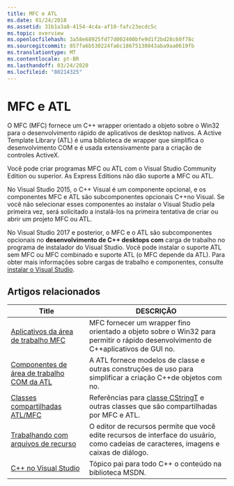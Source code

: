 ```yaml
---
title: MFC e ATL
ms.date: 01/24/2018
ms.assetid: 31b1a3a8-4154-4c4a-af10-fafc23ecdc5c
ms.topic: overview
ms.openlocfilehash: 3a58e68925fd77d002400bfe9d1f2bd28c60f78c
ms.sourcegitcommit: 857fa6b530224fa6c18675138043aba9aa0619fb
ms.translationtype: MT
ms.contentlocale: pt-BR
ms.lasthandoff: 03/24/2020
ms.locfileid: "80214325"
---
```

# <a name="mfc-and-atl"></a>MFC e ATL

O MFC (MFC) fornece um C++ wrapper orientado a objeto sobre o Win32 para o desenvolvimento rápido de aplicativos de desktop nativos. A Active Template Library (ATL) é uma biblioteca de wrapper que simplifica o desenvolvimento COM e é usada extensivamente para a criação de controles ActiveX.

Você pode criar programas MFC ou ATL com o Visual Studio Community Edition ou superior. As Express Editions não dão suporte a MFC ou ATL.

No Visual Studio 2015, o C++ Visual é um componente opcional, e os componentes MFC e ATL são subcomponentes opcionais C++no Visual. Se você não selecionar esses componentes ao instalar o Visual Studio pela primeira vez, será solicitado a instalá-los na primeira tentativa de criar ou abrir um projeto MFC ou ATL.

No Visual Studio 2017 e posterior, o MFC e o ATL são subcomponentes opcionais no **desenvolvimento de C++ desktops com** carga de trabalho no programa de instalador do Visual Studio. Você pode instalar o suporte ATL sem MFC ou MFC combinado e suporte ATL (o MFC depende da ATL). Para obter mais informações sobre cargas de trabalho e componentes, consulte [instalar o Visual Studio](/visualstudio/install/install-visual-studio).

## <a name="related-articles"></a>Artigos relacionados

|Title|DESCRIÇÃO|
|-----------|-----------------|
|[Aplicativos da área de trabalho MFC](../mfc/mfc-desktop-applications.md)|MFC fornecer um wrapper fino orientado a objeto sobre o Win32 para permitir o rápido desenvolvimento de C++aplicativos de GUI no.|
|[Componentes de área de trabalho COM da ATL](../atl/atl-com-desktop-components.md)|A ATL fornece modelos de classe e outras construções de uso para simplificar a criação C++de objetos com no.|
|[Classes compartilhadas ATL/MFC](../atl-mfc-shared/atl-mfc-shared-classes.md)|Referências para [classe CStringT](../atl-mfc-shared/reference/cstringt-class.md) e outras classes que são compartilhadas por MFC e ATL.|
|[Trabalhando com arquivos de recurso](../windows/working-with-resource-files.md)|O editor de recursos permite que você edite recursos de interface do usuário, como cadeias de caracteres, imagens e caixas de diálogo.|
|[C++ no Visual Studio](../overview/visual-cpp-in-visual-studio.md)|Tópico pai para todo C++ o conteúdo na biblioteca MSDN.|
